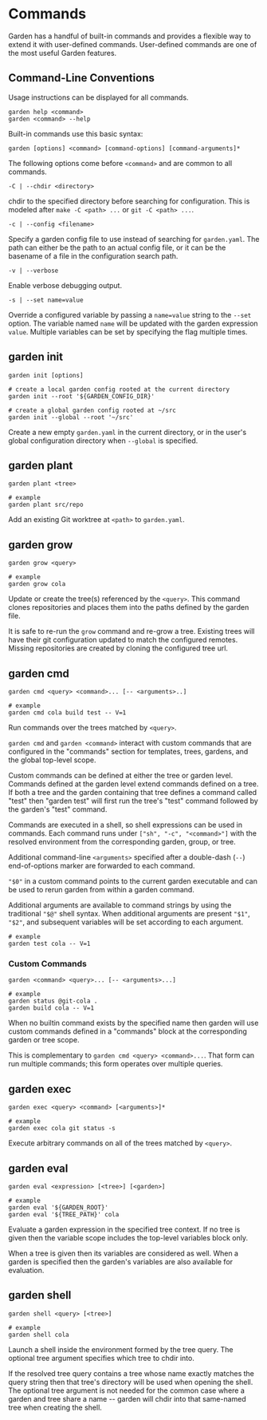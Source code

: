 # Commands

Garden has a handful of built-in commands and provides a flexible way to
extend it with user-defined commands. User-defined commands are one of the
most useful Garden features.


## Command-Line Conventions

Usage instructions can be displayed for all commands.

    garden help <command>
    garden <command> --help

Built-in commands use this basic syntax:

    garden [options] <command> [command-options] [command-arguments]*

The following options come before `<command>` and are common to all commands.

    -C | --chdir <directory>

chdir to the specified directory before searching for configuration.
This is modeled after `make -C <path> ...` or `git -C <path> ...`.

    -c | --config <filename>

Specify a garden config file to use instead of searching for `garden.yaml`.
The path can either be the path to an actual config file, or it can be
the basename of a file in the configuration search path.

    -v | --verbose

Enable verbose debugging output.


    -s | --set name=value

Override a configured variable by passing a `name=value` string to
the `--set` option.  The variable named `name` will be updated with the
garden expression `value`.  Multiple variables can be set by specifying the
flag multiple times.


## garden init

    garden init [options]

    # create a local garden config rooted at the current directory
    garden init --root '${GARDEN_CONFIG_DIR}'

    # create a global garden config rooted at ~/src
    garden init --global --root '~/src'

Create a new empty `garden.yaml` in the current directory, or in the
user's global configuration directory when `--global` is specified.


## garden plant

    garden plant <tree>

    # example
    garden plant src/repo

Add an existing Git worktree at `<path>` to `garden.yaml`.


## garden grow

    garden grow <query>

    # example
    garden grow cola

Update or create the tree(s) referenced by the `<query>`.
This command clones repositories and places them into the paths
defined by the garden file.

It is safe to re-run the `grow` command and re-grow a tree.  Existing trees will
have their git configuration updated to match the configured remotes.  Missing
repositories are created by cloning the configured tree url.


## garden cmd

    garden cmd <query> <command>... [-- <arguments>..]

    # example
    garden cmd cola build test -- V=1

Run commands over the trees matched by `<query>`.

`garden cmd` and `garden <command>` interact with custom commands that are
configured in the "commands" section for templates, trees, gardens,
and the global top-level scope.

Custom commands can be defined at either the tree or garden level.
Commands defined at the garden level extend commands defined on a tree.
If both a tree and the garden containing that tree defines a command called
"test" then "garden test" will first run the tree's "test" command followed
by the garden's "test" command.

Commands are executed in a shell, so shell expressions can be used in commands.
Each command runs under `["sh", "-c", "<command>"]` with the resolved
environment from the corresponding garden, group, or tree.

Additional command-line `<arguments>` specified after a double-dash (`--`)
end-of-options marker are forwarded to each command.

`"$0"` in a custom command points to the current garden executable and can be
used to rerun garden from within a garden command.

Additional arguments are available to command strings by using the traditional
`"$@"` shell syntax.  When additional arguments are present `"$1"`, `"$2"`, and
subsequent variables will be set according to each argument.

    # example
    garden test cola -- V=1


### Custom Commands

    garden <command> <query>... [-- <arguments>...]

    # example
    garden status @git-cola .
    garden build cola -- V=1

When no builtin command exists by the specified name then garden will
use custom commands defined in a "commands" block at the corresponding
garden or tree scope.

This is complementary to `garden cmd <query> <command>...`.
That form can run multiple commands; this form operates over multiple queries.


## garden exec

    garden exec <query> <command> [<arguments>]*

    # example
    garden exec cola git status -s

Execute arbitrary commands on all of the trees matched by `<query>`.


## garden eval

    garden eval <expression> [<tree>] [<garden>]

    # example
    garden eval '${GARDEN_ROOT}'
    garden eval '${TREE_PATH}' cola

Evaluate a garden expression in the specified tree context.
If no tree is given then the variable scope includes the top-level variables
block only.

When a tree is given then its variables are considered as well.
When a garden is specified then the garden's variables are also available for
evaluation.


## garden shell

    garden shell <query> [<tree>]

    # example
    garden shell cola

Launch a shell inside the environment formed by the tree query.
The optional tree argument specifies which tree to chdir into.

If the resolved tree query contains a tree whose name exactly matches the
query string then that tree's directory will be used when opening the shell.
The optional tree argument is not needed for the common case where a garden
and tree share a name -- garden will chdir into that same-named tree when
creating the shell.
